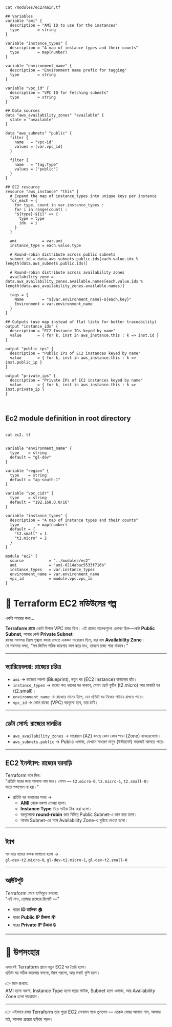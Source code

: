 
```
cat /modules/ec2/main.tf

## Variables
variable "ami" {
  description = "AMI ID to use for the instances"
  type        = string
}

variable "instance_types" {
  description = "A map of instance types and their counts"
  type        = map(number)
}

variable "environment_name" {
  description = "Environment name prefix for tagging"
  type        = string
}

variable "vpc_id" {
  description = "VPC ID for fetching subnets"
  type        = string
}

## Data sources
data "aws_availability_zones" "available" {
  state = "available"
}

data "aws_subnets" "public" {
  filter {
    name   = "vpc-id"
    values = [var.vpc_id]
  }

  filter {
    name   = "tag:Type"
    values = ["public"]
  }
}

## EC2 resource
resource "aws_instance" "this" {
  # Expand the map of instance_types into unique keys per instance
  for_each = {
    for type, count in var.instance_types :
    for i in range(count) :
    "${type}-${i}" => {
      type = type
      idx  = i
    }
  }

  ami           = var.ami
  instance_type = each.value.type

  # Round-robin distribute across public subnets
  subnet_id = data.aws_subnets.public.ids[each.value.idx % length(data.aws_subnets.public.ids)]

  # Round-robin distribute across availability zones
  availability_zone = data.aws_availability_zones.available.names[each.value.idx % length(data.aws_availability_zones.available.names)]

  tags = {
    Name        = "${var.environment_name}-${each.key}"
    Environment = var.environment_name
  }
}

## Outputs (use map instead of flat lists for better traceability)
output "instance_ids" {
  description = "EC2 Instance IDs keyed by name"
  value       = { for k, inst in aws_instance.this : k => inst.id }
}

output "public_ips" {
  description = "Public IPs of EC2 instances keyed by name"
  value       = { for k, inst in aws_instance.this : k => inst.public_ip }
}

output "private_ips" {
  description = "Private IPs of EC2 instances keyed by name"
  value       = { for k, inst in aws_instance.this : k => inst.private_ip }
}



```




## Ec2 module definition in root directory

```

cat ec2. tf


variable "environment_name" {
  type    = string
  default = "gl-dev"
}

variable "region" {
  type    = string
  default = "ap-south-1"
}

variable "vpc_cidr" {
  type    = string
  default = "192.168.0.0/16"
}

variable "instance_types" {
  description = "A map of instance types and their counts"
  type        = map(number)
  default = {
    "t2.small" = 1
    "t2.micro" = 2
  }
}

module "ec2" {
  source           = "../modules/ec2"
  ami              = "ami-0214abac5533f716b"
  instance_types   = var.instance_types
  environment_name = var.environment_name
  vpc_id           = module.vpc.vpc_id
}

```

# 🐘 Terraform EC2 মডিউলের গল্প

একটা সময়ের কথা...  

**Terraform গ্রামে** একটা বিশাল VPC রাজ্য ছিল। এই রাজ্যে অনেকগুলো এলাকা ছিল—কেউ **Public Subnet**, আবার কেউ **Private Subnet**।  
রাজ্যে সবসময় নিয়ম শৃঙ্খলা বজায় রাখতে একজন দারোয়ান ছিল, যার নাম **Availability Zone**।  
সে সবসময় বলত, "সব জিনিস সঠিক জায়গায় ভাগ করে দাও, তাহলে রাজ্য শান্ত থাকবে।"  

---

## ভ্যারিয়েবলরা: রাজ্যের চরিত্র  

- `ami` → রাজ্যের নকশা (Blueprint), নতুন ঘর (EC2 Instance) বানানোর ছাঁচ।  
- `instance_types` → রাজ্যে কত ধরনের ঘর থাকবে, যেমন ছোট কুটির (t2.micro) আর মাঝারি ঘর (t2.small)।  
- `environment_name` → রাজ্যের নামের ট্যাগ, যেন প্রতিটা ঘর নিজের পরিচয় রাখতে পারে।  
- `vpc_id` → কোন রাজ্যে (VPC) ঘরগুলো হবে, তার চাবি।  

---

## ডেটা সোর্স: রাজ্যের মানচিত্র  

- `aws_availability_zones` → দারোয়ান (AZ) বলছে কোন কোন পাড়া (Zone) ব্যবহারযোগ্য।  
- `aws_subnets.public` → Public এলাকা, যেখানে সাধারণ মানুষ (ইন্টারনেট) সহজেই আসতে পারে।  

---

## EC2 ইনস্ট্যান্স: রাজ্যের ঘরবাড়ি  

Terraform বলে দিল:  
"প্রতিটা ঘরের জন্য আলাদা নাম দাও। যেমন — `t2.micro-0`, `t2.micro-1`, `t2.small-0`।  
যাতে গন্ডগোল না হয়।"

- প্রতিটা ঘর বানানোর সময় →  
  - **AMI** থেকে নকশা নেওয়া হলো।  
  - **Instance Type** দিয়ে সাইজ ঠিক করা হলো।  
  - ঘরগুলোকে **round-robin** করে বিভিন্ন Public Subnet-এ ভাগ করা হলো।  
  - আবার Subnet-এর সঙ্গে Availability Zone-ও ঘুরিয়ে দেওয়া হলো।  

---

## ট্যাগ  

সব ঘরে নামের ফলক লাগানো হলো →  
`gl-dev-t2.micro-0`, `gl-dev-t2.micro-1`, `gl-dev-t2.small-0`  

---

## আউটপুট  

Terraform শেষে হাসিমুখে বললো:  
"এই নাও, তোমার রাজ্যের রিপোর্ট —"  

- ঘরের **ID তালিকা** 🏠  
- ঘরের **Public IP ঠিকানা** 🌍  
- ঘরের **Private IP ঠিকানা** 🔒  

---

# 📖 উপসংহার  

এভাবেই Terraform গ্রামে নতুন EC2 ঘর তৈরি হলো।  
প্রতিটা ঘর সঠিক জায়গায় বসলো, ট্যাগ পরলো, আর সবাই খুশি হলো।  

👉 মনে রাখবে:  
AMI হলো নকশা, Instance Type হলো ঘরের সাইজ, Subnet হলো এলাকা, আর Availability Zone হলো দারোয়ান।  

---






👉 এইভাবে রাজা Terraform তার পুরো EC2 সেনাদল গড়ে তুললেন — একেক যোদ্ধা আলাদা নাম, আলাদা মাঠ, আলাদা প্রান্তরে ছড়িয়ে পড়ল।



